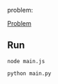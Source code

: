 problem:

<a href="https://codeforces.com/group/MWSDmqGsZm/contest/223205/problem/N"> Problem</a>

## Run

```
node main.js
```

```
python main.py
```